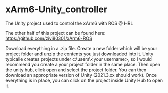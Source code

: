 # xArm6-Unity_controller
The Unity project used to control the xArm6 with ROS @ HRL

The other half of this project can be found here: 
https://github.com/zivi80301/xArm6-ROS

Download everything in a .zip file. Create a new folder which will be your project folder and unzip the contents you just downloaded into it. Unity typicalle creates projects under c:\users\\\<your username>, 
so I would recommend you create a your project folder in the same place.
Then open the unity hub, click open and select the project folder. You can then download an appropriate version of Unity (2021.3.xx should work). Once everything is in place, you can click on the project inside 
Unity Hub to open it.
